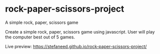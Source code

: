 # rock-paper-scissors-project
A simple rock, paper, scissors game

Create a simple rock, paper, scissors game using javascript.  User will play the computer best out of 5 games.

Live preview: https://stefaneed.github.io/rock-paper-scissors-project/
